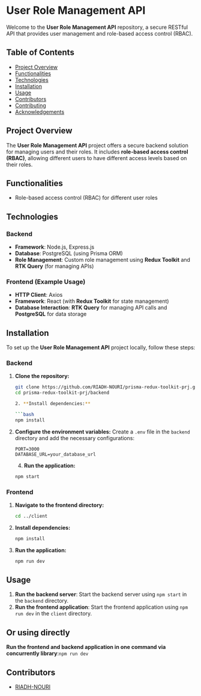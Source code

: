 # User Role Management API

Welcome to the **User Role Management API** repository, a secure RESTful API that provides user management and role-based access control (RBAC).

## Table of Contents

- [Project Overview](#project-overview)
- [Functionalities](#functionalities)
- [Technologies](#technologies)
- [Installation](#installation)
- [Usage](#usage)
- [Contributors](#contributors)
- [Contributing](#contributing)
- [Acknowledgements](#acknowledgements)

## Project Overview

The **User Role Management API** project offers a secure backend solution for managing users and their roles. It includes **role-based access control (RBAC)**, allowing different users to have different access levels based on their roles.

## Functionalities

- Role-based access control (RBAC) for different user roles

## Technologies

### Backend

- **Framework**: Node.js, Express.js
- **Database**: PostgreSQL (using Prisma ORM)
- **Role Management**: Custom role management using **Redux Toolkit** and **RTK Query** (for managing APIs)

### Frontend (Example Usage)

- **HTTP Client**: Axios
- **Framework**: React (with **Redux Toolkit** for state management)
- **Database Interaction**: **RTK Query** for managing API calls and **PostgreSQL** for data storage

## Installation

To set up the **User Role Management API** project locally, follow these steps:

### Backend

1. **Clone the repository:**

   ```bash
   git clone https://github.com/RIADH-NOURI/prisma-redux-toolkit-prj.git
   cd prisma-redux-toolkit-prj/backend

   2. **Install dependencies:**

   ```bash
   npm install
   ```

3. **Configure the environment variables:**
   Create a `.env` file in the `backend` directory and add the necessary configurations:

   ```plaintext
   PORT=3000
   DATABASE_URL=your_database_url
   ```
   4. **Run the application:**

   ```bash
   npm start
   ```

### Frontend

1. **Navigate to the frontend directory:**

   ```bash
   cd ../client
   ```

2. **Install dependencies:**

   ```bash
   npm install
   ```

3. **Run the application:**

   ```bash
   npm run dev
   ```

## Usage

1. **Run the backend server**: Start the backend server using `npm start` in the `backend` directory.
2. **Run the frontend application**: Start the frontend application using `npm run dev` in the `client` directory.
## Or using directly 
 **Run the frontend and backend application in one command via concurrently library**:`npm run dev`

## Contributors

- [RIADH-NOURI](riadhnouri0502@gmail.com)
